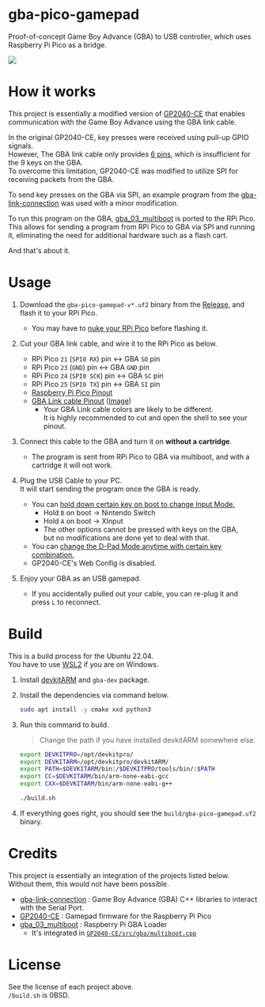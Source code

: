 # gba-pico-gamepad

Proof-of-concept Game Boy Advance (GBA) to USB controller, which uses Raspberry Pi Pico as a bridge.

[![](https://img.youtube.com/vi/JmBufgcb4Gw/hqdefault.jpg)](https://www.youtube.com/watch?v=JmBufgcb4Gw)


# How it works

This project is essentially a modified version of [GP2040-CE](https://github.com/OpenStickCommunity/GP2040-CE) that enables communication with the Game Boy Advance using the GBA link cable.

In the original GP2040-CE, key presses were received using pull-up GPIO signals.\
However, The GBA link cable only provides [6 pins](https://user-images.githubusercontent.com/1631752/124884342-8ee7fc80-dfa8-11eb-9bd2-4741a4b9acc6.png), which is insufficient for the 9 keys on the GBA.\
To overcome this limitation, GP2040-CE was modified to utilize SPI for receiving packets from the GBA.

To send key presses on the GBA via SPI, an example program from the [gba-link-connection](https://github.com/rodri042/gba-link-connection) was used with a minor modification.

To run this program on the GBA, [gba_03_multiboot](https://github.com/akkera102/gba_03_multiboot) is ported to the RPi Pico.\
This allows for sending a program from RPi Pico to GBA via SPI and running it, eliminating the need for additional hardware such as a flash cart.

And that's about it.


# Usage

1. Download the `gba-pico-gamepad-v*.uf2` binary from the [Release](https://github.com/copyrat90/gba-pico-gamepad/releases), and flash it to your RPi Pico.
    * You may have to [nuke your RPi Pico](https://www.raspberrypi.org/documentation/pico/getting-started/static/6f6f31460c258138bd33cc96ddd76b91/flash_nuke.uf2) before flashing it.

2. Cut your GBA link cable, and wire it to the RPi Pico as below.
    * RPi Pico `21` (`SPI0 RX`) pin <-> GBA `SO` pin
    * RPi Pico `23` (`GND`) pin <-> GBA `GND` pin
    * RPi Pico `24` (`SPI0 SCK`) pin <-> GBA `SC` pin
    * RPi Pico `25` (`SPI0 TX`) pin <-> GBA `SI` pin
    * [Raspberry Pi Pico Pinout](https://datasheets.raspberrypi.com/pico/Pico-R3-A4-Pinout.pdf)
    * [GBA Link cable Pinout](https://gist.github.com/copyrat90/5be788ccec65f3d3ca3de468203c75b7) ([Image](https://user-images.githubusercontent.com/1631752/124884342-8ee7fc80-dfa8-11eb-9bd2-4741a4b9acc6.png))
        * Your GBA Link cable colors are likely to be different.\
          It is highly recommended to cut and open the shell to see your pinout.

3. Connect this cable to the GBA and turn it on **without a cartridge**.
    * The program is sent from RPi Pico to GBA via multiboot, and with a cartridge it will not work.

4. Plug the USB Cable to your PC.\
   It will start sending the program once the GBA is ready.
    * You can [hold down certain key on boot to change Input Mode.](https://gp2040-ce.info/#/usage?id=input-modes)
        + Hold `B` on boot -> Nintendo Switch
        + Hold `A` on boot -> XInput
        + The other options cannot be pressed with keys on the GBA,\
          but no modifications are done yet to deal with that.
    * You can [change the D-Pad Mode anytime with certain key combination.](https://gp2040-ce.info/#/usage?id=d-pad-modes)
    * GP2040-CE's Web Config is disabled.

5. Enjoy your GBA as an USB gamepad.
    * If you accidentally pulled out your cable, you can re-plug it and press `L` to reconnect.


# Build

This is a build process for the Ubuntu 22.04.\
You have to use [WSL2](https://learn.microsoft.com/en-us/windows/wsl/install) if you are on Windows.

1. Install [devkitARM](https://devkitpro.org/wiki/Getting_Started) and `gba-dev` package.

2. Install the dependencies via command below.
    ```bash
    sudo apt install -y cmake xxd python3
    ```

3. Run this command to build.
    > Change the path if you have installed devkitARM somewhere else.
    ```bash
    export DEVKITPRO=/opt/devkitpro/
    export DEVKITARM=/opt/devkitpro/devkitARM/
    export PATH=$DEVKITARM/bin:/$DEVKITPRO/tools/bin/:$PATH
    export CC=$DEVKITARM/bin/arm-none-eabi-gcc
    export CXX=$DEVKITARM/bin/arm-none-eabi-g++

    ./build.sh
    ```

4. If everything goes right, you should see the `build/gba-pico-gamepad.uf2` binary.


# Credits

This project is essentially an integration of the projects listed below.\
Without them, this would not have been possible.

* [gba-link-connection](https://github.com/rodri042/gba-link-connection) : Game Boy Advance (GBA) C++ libraries to interact with the Serial Port.
* [GP2040-CE](https://github.com/OpenStickCommunity/GP2040-CE) : Gamepad firmware for the Raspberry Pi Pico
* [gba_03_multiboot](https://github.com/akkera102/gba_03_multiboot) : Raspberry Pi GBA Loader
    * It's integrated in [`GP2040-CE/src/gba/multiboot.cpp`](GP2040-CE/src/gba/multiboot.cpp)


# License

See the license of each project above.\
`/build.sh` is 0BSD.

